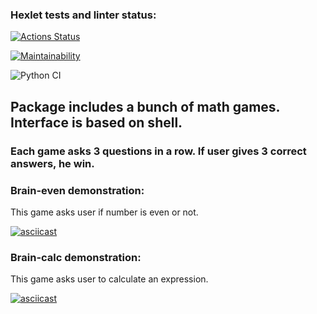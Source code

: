 ### Hexlet tests and linter status:
[![Actions Status](https://github.com/Catoiren/python-project-lvl1/workflows/hexlet-check/badge.svg)](https://github.com/Catoiren/python-project-lvl1/actions)

[![Maintainability](https://api.codeclimate.com/v1/badges/a99a88d28ad37a79dbf6/maintainability)](https://codeclimate.com/github/codeclimate/codeclimate/maintainability)

![Python CI](https://github.com/Catoiren/python-project-lvl1/actions/workflows/linter.yml/badge.svg)

## Package includes a bunch of math games. Interface is based on shell. 
### Each game asks 3 questions in a row. If user gives 3 correct answers, he win.

### Brain-even demonstration: 
This game asks user if number is even or not.

[![asciicast](https://asciinema.org/a/404243.svg)](https://asciinema.org/a/404243)

### Brain-calc demonstration:
This game asks user to calculate an expression.

[![asciicast](https://asciinema.org/a/417863.svg)](https://asciinema.org/a/417863)
